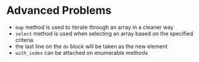 # Advanced Problems

- `map` method is used to iterate through an array in a cleaner way
- `select` method is used when selecting an array based on the specified criteria
- the last line on the `do` block will be taken as the new element
- `with_index` can be attached on enumerable methods
